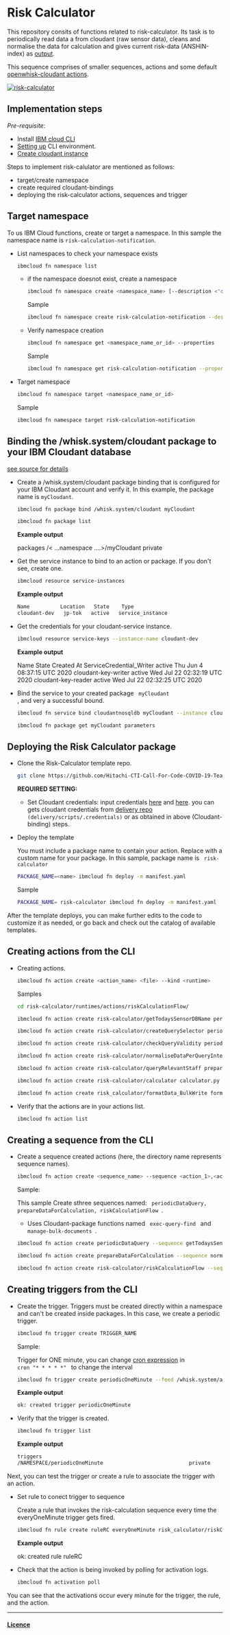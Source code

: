 # Risk Calculator

This repository consits of functions related to risk-calculator. Its task is to periodically read data a from cloudant (raw sensor data), cleans and normalise the data for calculation and gives current risk-data (ANSHIN-index) as [output](./runtimes/package_output.eslintrc).

This sequence comprises of smaller sequences, actions and some default [openwhisk-cloudant actions](https://github.com/ibm-functions/package-cloudant/tree/master/packages/database-actions).

[![risk-calculator](/images/risk-calculator.png)](/images/risk-calculator.pdf)

## Implementation steps
*Pre-requisite*:

- Install [IBM cloud CLI](https://cloud.ibm.com/docs/openwhisk?topic=openwhisk-cli_install)
- [Setting up](https://cloud.ibm.com/docs/cli?topic=cli-getting-started) CLI environment.
- [Create cloudant instance](https://cloud.ibm.com/docs/Cloudant?topic=Cloudant-getting-started-with-cloudant)


Steps to implement risk-calulator are mentioned as follows:

- target/create namespace
- create required cloudant-bindings
- deploying the risk-calculator actions, sequences and trigger

## Target namespace

To us IBM Cloud functions, create or target a namespace. In this sample the namespace name is <code>risk-calculation-notification</code>.

- List namespaces to check your namespace exists

    ```sh
    ibmcloud fn namespace list
    ```

  - if the namespace doesnot exist, create a namespace

    ```sh
    ibmcloud fn namespace create <namespace_name> [--description <"description of your namespace">]
    ```

    Sample

    ```sh
    ibmcloud fn namespace create risk-calculation-notification --description "This namespace contains IBM cloud functions related to risk calculation and storage in risk-history DB"
    ```
  
  - Verify namespace creation

    ```sh
    ibmcloud fn namespace get <namespace_name_or_id> --properties
    ```

    Sample

    ```sh
    ibmcloud fn namespace get risk-calculation-notification --properties
    ```

- Target namespace

    ```sh
    ibmcloud fn namespace target <namespace_name_or_id>
    ```

    Sample

    ```sh
    ibmcloud fn namespace target risk-calculation-notification
    ```

## Binding the /whisk.system/cloudant package to your IBM Cloudant database
[see source for details](https://cloud.ibm.com/docs/openwhisk?topic=openwhisk-pkg_cloudant)

- Create a /whisk.system/cloudant package binding that is configured for your IBM Cloudant account and verify it. In this example, the package name is <code>myCloudant</code>.

    ```sh
    ibmcloud fn package bind /whisk.system/cloudant myCloudant

    ibmcloud fn package list
    ```

    **Example output**

    packages
    /< ...namespace ....>/myCloudant private


- Get the  service instance to bind to an action or package. If you don't see, create one.

    ```sh
    ibmcloud resource service-instances
    ```

    **Example output**

    ```sh
    Name          Location   State    Type
    cloudant-dev   jp-tok   active   service_instance
    ```

- Get the credentials for your cloudant-service instance.

    ```sh
    ibmcloud resource service-keys --instance-name cloudant-dev
    ```

    **Example output**

    Name                        State    Created At 
    ServiceCredential_Writer    active   Thu Jun  4 08:37:15 UTC 2020
    cloudant-key-writer         active   Wed Jul 22 02:32:19 UTC 2020
    cloudant-key-reader         active   Wed Jul 22 02:32:25 UTC 2020

- Bind the service to your created package <code> myCloudant </code>, and very a successful bound.

    ```sh
    ibmcloud fn service bind cloudantnosqldb myCloudant --instance cloudant-dev --keyname 'ServiceCredential_Writer'

    ibmcloud fn package get myCloudant parameters
    ```

## Deploying the Risk Calculator package

- Clone the Risk-Calculator template repo.

    ```sh
    git clone https://github.com/Hitachi-CTI-Call-For-Code-COVID-19-Team/risk-calculator.git
    ```

    **REQUIRED SETTING:**

  - Set Cloudant credentials: input credentials [here](/runtimes/actions/riskCalculationFlow/calculator.py) and [here](/runtimes/actions/riskCalculationFlow/prepareDataForCalculation/queryRelevantStaff.py).
  you can gets cloudant credentials from  [delivery repo](https://github.com/Hitachi-CTI-Call-For-Code-COVID-19-Team/delivery.git) <code>(delivery/scripts/.credentials)</code> or as obtained in above (Cloudant-binding) steps.

- Deploy the template

    You must include a package name to contain your action. Replace <name> with a custom name for your package. In this sample, package name is <code> risk-calculator </code>

    ```sh
    PACKAGE_NAME=<name> ibmcloud fn deploy -m manifest.yaml
    ```

    Sample

    ```sh
    PACKAGE_NAME= risk-calculator ibmcloud fn deploy -m manifest.yaml
    ```

After the template deploys, you can make further edits to the code to customize it as needed, or go back and check out the catalog of available templates.

## Creating actions from the CLI

- Creating actions.

    ```sh
    ibmcloud fn action create <action_name> <file> --kind <runtime>
    ```

    Samples

    ```sh
    cd risk-calculator/runtimes/actions/riskCalculationFlow/

    ibmcloud fn action create risk-calculator/getTodaysSensorDBName periodicDataQuery/getTodaysSensorDBName.py --kind python:3.7

    ibmcloud fn action create risk-calculator/createQuerySelector periodicDataQuery/createQuerySelector.js --kind nodejs:10

    ibmcloud fn action create risk-calculator/checkQueryValidity periodicDataQuery/checkQueryValidity.py --kind python:3.7

    ibmcloud fn action create risk-calculator/normaliseDataPerQueryInterval prepareDataForCalculation/normaliseDataPerQueryInterval.py --kind python:3.7

    ibmcloud fn action create risk-calculator/queryRelevantStaff prepareDataForCalculation/queryRelevantStaff.py --kind python:3.7

    ibmcloud fn action create risk-calculator/calculator calculator.py --kind python:3.7

    ibmcloud fn action create risk_calculator/formatData_BulkWrite formatData_BulkWrite.py --kind python:3.7
    ```

- Verify that the actions are in your actions list.

    ```sh
    ibmcloud fn action list
    ```

## Creating a sequence from the CLI

- Create a sequence created actions (here, the directory name represents sequence names).

    ```sh
    ibmcloud fn action create <sequence_name> --sequence <action_1>,<action_2>
    ```

    Sample: 
    
    This sample Create sthree sequences named: <code> periodicDataQuery, prepareDataForCalculation, riskCalculationFlow </code>.
    - Uses Cloudant-package functions named <code> exec-query-find </code> and <code> manage-bulk-documents </code>.

    ```sh
    ibmcloud fn action create periodicDataQuery --sequence getTodaysSensorDBName,createQuerySelector,/_/myCloudant/exec-query-find,checkQueryValidity

    ibmcloud fn action create prepareDataForCalculation --sequence normaliseDataPerQueryInterval,queryRelevantStaff

    ibmcloud fn action create risk-calculator/riskCalculationFlow --sequence periodicDataQuery,prepareDataForCalculation,risk_calculator/calculator,risk_calculator/formatData_BulkWrite,/_/myCloudant/manage-bulk-documents
    ```

## Creating triggers from the CLI

- Create the trigger. Triggers must be created directly within a namespace and can't be created inside packages. In this case, we create a periodic trigger.

    ```sh
    ibmcloud fn trigger create TRIGGER_NAME
    ```

    Sample: 

    Trigger for ONE minute, you can change [cron expression](https://en.wikipedia.org/wiki/Cron) in <code> cron "* * * * *" </code> to change the interval

    ```sh
    ibmcloud fn trigger create periodicOneMinute --feed /whisk.system/alarms/alarm -p cron "* * * * *" -p trigger_payload "{}"
    ```

    **Example output**

    ```sh
    ok: created trigger periodicOneMinute
    ```

- Verify that the trigger is created.

    ```sh
    ibmcloud fn trigger list
    ```

    **Example output**

    ```sh
    triggers
    /NAMESPACE/periodicOneMinute                            private
    ```

Next, you can test the trigger or create a rule to associate the trigger with an action.

- Set rule to conect trigger to sequence


    Create a rule that invokes the risk-calculation sequence every time the everyOneMinute trigger gets fired.

    ```sh
    ibmcloud fn rule create ruleRC everyOneMinute risk_calculator/riskCalculationFlow
    ```

    **Example output**

    ok: created rule ruleRC

- Check that the action is being invoked by polling for activation logs.

    ```sh
    ibmcloud fn activation poll
    ```

You can see that the activations occur every minute for the trigger, the rule, and the action.

-------------

#### [Licence](LICENSE.txt)



